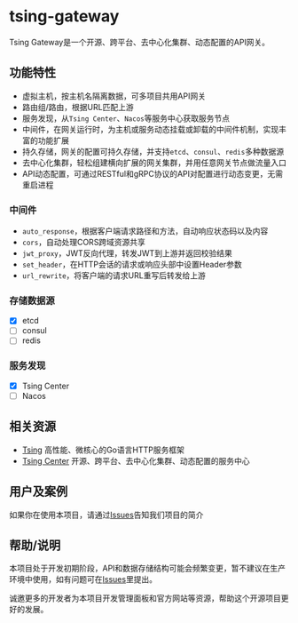 # tsing-gateway
Tsing Gateway是一个开源、跨平台、去中心化集群、动态配置的API网关。

## 功能特性
- 虚拟主机，按主机名隔离数据，可多项目共用API网关
- 路由组/路由，根据URL匹配上游
- 服务发现，从`Tsing Center`、`Nacos`等服务中心获取服务节点
- 中间件，在网关运行时，为主机或服务动态挂载或卸载的中间件机制，实现丰富的功能扩展
- 持久存储，网关的配置可持久存储，并支持`etcd`、`consul`、`redis`多种数据源
- 去中心化集群，轻松组建横向扩展的网关集群，并用任意网关节点做流量入口
- API动态配置，可通过RESTful和gRPC协议的API对配置进行动态变更，无需重启进程

### 中间件
- `auto_response`，根据客户端请求路径和方法，自动响应状态码以及内容
- `cors`，自动处理CORS跨域资源共享
- `jwt_proxy`，JWT反向代理，转发JWT到上游并返回校验结果
- `set_header`，在HTTP会话的请求或响应头部中设置Header参数
- `url_rewrite`，将客户端的请求URL重写后转发给上游

### 存储数据源
- [x] etcd
- [ ] consul
- [ ] redis

### 服务发现
- [x] Tsing Center
- [ ] Nacos

## 相关资源

- [Tsing](https://github.com/dxvgef/tsing) 高性能、微核心的Go语言HTTP服务框架
- [Tsing Center](https://github.com/dxvgef/tsing-center) 开源、跨平台、去中心化集群、动态配置的服务中心

## 用户及案例

如果你在使用本项目，请通过[Issues](https://github.com/dxvgef/tsing-gateway/issues)告知我们项目的简介

## 帮助/说明

本项目处于开发初期阶段，API和数据存储结构可能会频繁变更，暂不建议在生产环境中使用，如有问题可在[Issues](https://github.com/dxvgef/tsing-gateway/issues)里提出。

诚邀更多的开发者为本项目开发管理面板和官方网站等资源，帮助这个开源项目更好的发展。
